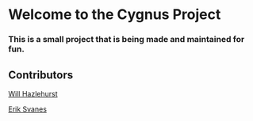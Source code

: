 Welcome to the Cygnus Project
======
### This is a small project that is being made and maintained for fun.

Contributors
------
[Will Hazlehurst](https://www.linkedin.com/in/william-hazlehurst/ "Will's LinkedIn")

[Erik Svanes](https://www.linkedin.com/in/erik-svanes-63a687245/ "Erik's LinkedIn")
